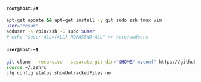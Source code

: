 #### `root@host:/#`
```sh
apt-get update && apt-get install -y git sudo zsh tmux vim
user='cesur'
adduser -s /bin/zsh -G sudo $user
# echo "$user ALL=(ALL) NOPASSWD:ALL" >> /etc/sudoers
```
#### `user@host:~$`
```sh
git clone --recursive --separate-git-dir="$HOME/.myconf" https://github.com/zcesur/dotfiles.git "$HOME"
source ~/.zshrc
cfg config status.showUntrackedFiles no
```
